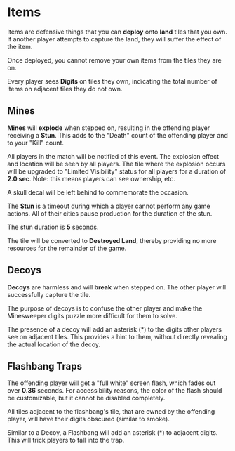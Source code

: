 # Items

Items are defensive things that you can **deploy** onto **land** tiles that you own.
If another player attempts to capture the land, they will suffer the effect of the item.

Once deployed, you cannot remove your own items from the tiles they are on.

Every player sees **Digits** on tiles they own, indicating the total number of items
on adjacent tiles they do not own.

## Mines

**Mines** will **explode** when stepped on, resulting in the offending player
receiving a **Stun**. This adds to the "Death" count of the offending player and
to your "Kill" count.

All players in the match will be notified of this event. The explosion effect
and location will be seen by all players. The tile where the explosion occurs
will be upgraded to "Limited Visibility" status for all players for a duration
of **2.0 sec**. Note: this means players can see ownership, etc.

A skull decal will be left behind to commemorate the occasion.

The **Stun** is a timeout during which a player cannot perform any game actions.
All of their cities pause production for the duration of the stun.

The stun duration is **5** seconds.

The tile will be converted to **Destroyed Land**, thereby providing no more
resources for the remainder of the game.

## Decoys

**Decoys** are harmless and will **break** when stepped on. The other player
will successfully capture the tile.

The purpose of decoys is to confuse the other player and make the Minesweeper
digits puzzle more difficult for them to solve.

The presence of a decoy will add an asterisk (*) to the digits other players see
on adjacent tiles. This provides a hint to them, without directly revealing the
actual location of the decoy.

## Flashbang Traps

The offending player will get a "full white" screen flash, which fades out over
**0.36** seconds. For accessibility reasons, the color of the flash should be
customizable, but it cannot be disabled completely.

All tiles adjacent to the flashbang's tile, that are owned by the offending
player, will have their digits obscured (similar to smoke).

Similar to a Decoy, a Flashbang will add an asterisk (*) to adjacent digits.
This will trick players to fall into the trap.
